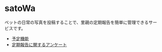 # satoWa

ペットの日常の写真を投稿することで、里親の定期報告を簡単に管理できるサービスです。

- [予定機能](https://magic-ozraraptor-aa8.notion.site/f976bca28c024b1bacf2d5eaffcf1608)
- [定期報告に関するアンケート](https://forms.gle/EirFfRS9ryNfqdvL7)
